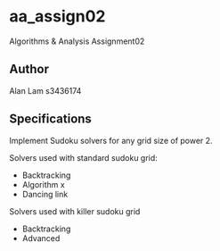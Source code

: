 # aa_assign02
Algorithms &amp; Analysis Assignment02

## Author
Alan Lam s3436174

## Specifications
Implement Sudoku solvers for any grid size of power 2. 

Solvers used with standard sudoku grid:
- Backtracking
- Algorithm x
- Dancing link

Solvers used with killer sudoku grid
- Backtracking
- Advanced

